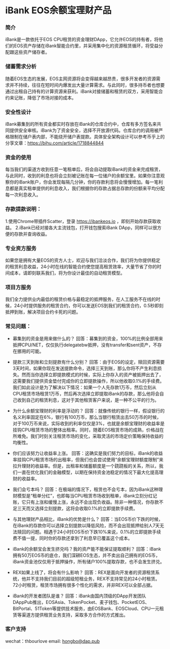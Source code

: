 # iBank EOS余额宝理财产品

### 简介
iBank是一款依托于EOS CPU租赁的资金理财DApp，它允许EOS的持有者，将他们的EOS资产存储在iBank智能合约里，并采用集中化的资源租赁循环，将受益分配跟这些资产储存者。

### 储蓄需求分析
随着EOS生态的发展，EOS主网资源将会变得越来越昂贵，很多开发者的资源需求并不持续，往往在短时间内爆发出大量计算需求。与此同时，很多持币者也想要通过出租自己持有的计算资源来获利。iBank对接储蓄和租赁的双方，采用智能合约来记账，降低了市场对接的成本。

### 安全性设计
iBank募集到的所有资金都实时存放在iBank的仓库合约中，仓库有多方签名来共同提供安全审核。iBank为了资金安全，选择不开放源代码。仓库合约的调用被严格限制在储户表内部，不能绕开储户表提款。具体安全架构设计可以参考币乎上的分享文章：https://bihu.com/article/1718844844

### 资金的使用
每当我们的渠道方收到任意一笔租单后，将会自动提取iBank的资金来完成租赁，与此同时，收到的利息也将会立刻被记账在每一位储户的余额宝里。如果你注意观察你的iBank账户，你会发现每隔几分钟，你的存款利息将会慢慢增加。每一笔利息都是真实租单提供的利息收入，我们根据你的存款占据总存款的份额来平均分配每一次利息收入。

### 存款提款说明：
1.使用Chrome带插件Scatter，登录 https://ibankeos.io ，即刻开始存款获取收益。
2.iBank已经对接各大主流钱包，打开钱包搜索iBank DApp，同样可以很方便的存款并查询收益。

### 专业资方服务
如果您是拥有大量EOS的资方人士，欢迎与我们洽淡合作，我们将为你提供稳定的租赁利息收益，24小时在线的智能合约使您提高租赁效率，大量节省了你的时间成本，请即刻联系我们，将为你设计最佳的自动租赁模型。

### 项目方服务
我们全力提供业内最低的租赁价格与最稳定的抵押服务，在人工服务不在线的时候，24小时提供服务的租赁合约，你可以发送EOS到我们的租赁合约，0.5秒即刻抵押到账，解决项目合约卡死的问题。

### 常见问题：
- 募集到的资金是用来做什么的？
回答：募集到的资金，100%的比例全部用来抵押CPU/NET，仅仅执行delegatebw抵押，没有transfer和sent资产，不存在挪用的可能。

- 提款三天到账和立刻提款有什么分别？
回答：由于EOS的设定，赎回资源需要3天时间，如果你现在发送提款命令，选择三天到账，那么你将不产生利息损失。然而当你选择立即提款模式的时候，实际上你存入的资产被抵押出去了，这需要我们提供资金垫付完成你的立即提款操作，所以他收取0.1%的手续费。我们如此设计是为了解决以下情况：如果一个人先存款1万币，然后立刻从CPU租赁市场租赁1万币，然后再次选择立即提取iBank的存款，那么他将会自己收到自己的租赁利息，这对于其他租赁客户来说，是一种不公平的行为。

- 为什么余额宝理财的利率是浮动的？
回答：就像传统的银行一样，假设银行的名义利率固定在6%，银行有100万币，那么当银行租赁出去50万币的时候，对于100万币来说，实际收到的利率仅仅是3%，也就是余额宝理财的收益率是挂钩CPU租赁市场的整体出租率。同时，随着EOS租赁市场的成熟，价格战在所难免。我们时刻关注租赁市场的变化，采取灵活的市场定价策略保持收益的均衡性。

- 你们应该努力让收益率上涨。
回答：这确实是我们努力的目标，iBank的收益率挂钩CPU租赁市场的出租率，但我们也会尝试使用“余额宝理财额度限制”来拉升理财的收益率。但是，出租率和储蓄额度是一个跷跷板的关系，所以，我们一直在优化我们的金融模型，以期在保持资金池稳定的情况下最大化提高理财的收益率。

- 我们会亏本吗？
回答：在极端的情况下，租赁也不会亏本，因为iBank这种理财模型是“租单分红”，也即每当CPU租赁市场收到租单，iBank立刻分红记账，它只有上涨和缓慢上涨，永远不会出现负收益。除非一种情况，你存款不足三天而又选择立刻提款，这将会收取0.1%的立即提款手续费。

- 与其他理财产品相比，iBank的优势是什么？
回答：当EOS币价下跌的时候，在iBank的存款你可以选择立刻提款以降低风险，而不会出现抵押给别人7天无法赎回的问题。相遇于24小时EOS币价下跌10%来说，0.1%的立即提款手续费不值一提，同时你的存款还拿到了利息早已覆盖这个成本。

- iBank的余额宝会发生挤兑吗？我的资产能不能保证提取顺利？
回答：iBank拥有50万EOS币的底仓，我们深耕EOS生态，并不卖出自己拥有的EOS币，iBank资金池仅仅用于抵押操作，所有储户100%提取存款，也不会发生挤兑。

- REX如果上线了，将会有什么影响？
回答：REX是面向开发者的资源租赁系统，他并不支持我们目前的超级短租业务，REX不支持常见的24小时租赁。72小时租赁，租赁市场拥有很多个性化的需求，并非REX可以全部占据。

- iBank的开发者团队是谁？
回答：iBank由国内顶级的DApp开发团队 DAppPub推出，EOSAsia、TokenPocket、麦子钱包、PocketEOS、BitPortal、51Token等提供技术服务，由EOSBank、EOSCloud、CPU一元租赁等渠道方提供租赁业务支持，采取多方合作的方式推出。

### 客户支持
wechat：thbourlove
email: hongbo@dap.pub
